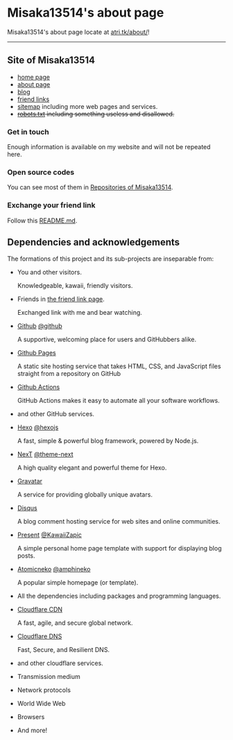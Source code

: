 # Misaka13514's about page

Misaka13514's about page locate at [atri.tk/about/](https://atri.tk/about/)!

---

## Site of Misaka13514

- [home page](https://atri.tk/)
- [about page](https://atri.tk/about/)
- [blog](https://blog.atri.tk/)
- [friend links](https://blog.atri.tk/links/)
- [sitemap](https://atri.tk/sitemap.xml) including more web pages and services.
- ~~[robots.txt](https://atri.tk/robots.txt) including something useless and disallowed.~~

### Get in touch

Enough information is available on my website and will not be repeated here.

### Open source codes

You can see most of them in [Repositories of Misaka13514](https://github.com/Misaka13514?tab=repositories).

### Exchange your friend link

Follow this [README.md](https://github.com/Misaka13514/Friends/blob/master/README.md).

## Dependencies and acknowledgements

The formations of this project and its sub-projects are inseparable from:

- You and other visitors.

  Knowledgeable, kawaii, friendly visitors.

- Friends in [the friend link page](https://blog.atri.tk/links/).

  Exchanged link with me and bear watching.

- [Github](https://github.com/about) [@github](https://github.com/github)

  A supportive, welcoming place for users and GitHubbers alike.

- [Github Pages](https://pages.github.com)

  A static site hosting service that takes HTML, CSS, and JavaScript files straight from a repository on GitHub

- [Github Actions](https://github.com/features/actions)

  GitHub Actions makes it easy to automate all your software workflows.

- and other GitHub services.

- [Hexo](https://hexo.io) [@hexojs](https://github.com/hexojs)

  A fast, simple & powerful blog framework, powered by Node.js.

- [NexT](https://theme-next.js.org) [@theme-next](https://github.com/theme-next)

  A high quality elegant and powerful theme for Hexo.

- [Gravatar](https://en.gravatar.com)

  A service for providing globally unique avatars.

- [Disqus](https://disqus.com)

  A blog comment hosting service for web sites and online communities.

- [Present](https://github.com/KawaiiZapic/Present) [@KawaiiZapic](https://github.com/KawaiiZapic)

  A simple personal home page template with support for displaying blog posts.

- [Atomicneko](https://github.com/amphineko/atomicneko) [@amphineko](https://github.com/amphineko)

  A popular simple homepage (or template).

- All the dependencies including packages and programming languages.

- [Cloudflare CDN](https://www.cloudflare.com/cdn)

  A fast, agile, and secure global network.

- [Cloudflare DNS](https://www.cloudflare.com/dns)

  Fast, Secure, and Resilient DNS.

- and other cloudflare services.

- Transmission medium

- Network protocols

- World Wide Web

- Browsers

- And more!
